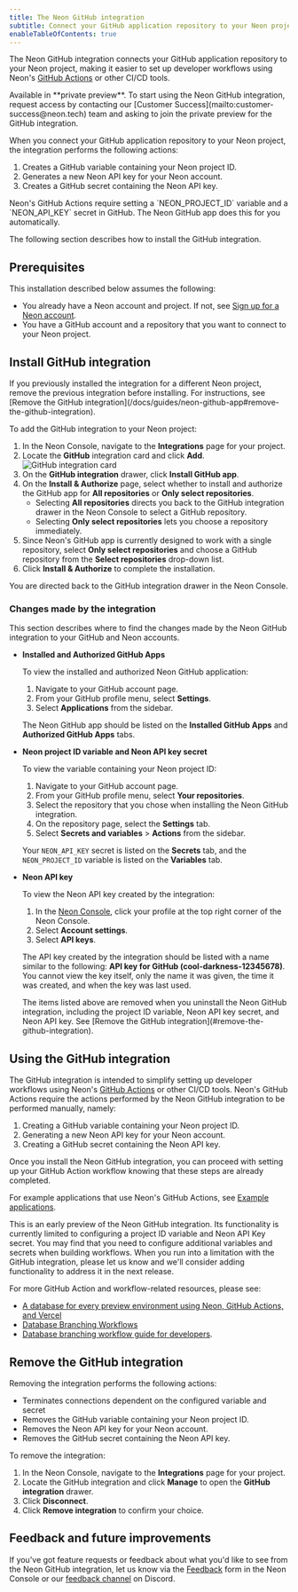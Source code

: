 ```yaml
---
title: The Neon GitHub integration
subtitle: Connect your GitHub application repository to your Neon project and start building workflows
enableTableOfContents: true
---
```


The Neon GitHub integration connects your GitHub application repository to your Neon project, making it easier to set up developer workflows using Neon's [GitHub Actions](/docs/guides/branching-github-actions) or other CI/CD tools.

<Admonition type="comingSoon" title="Feature Coming Soon">
Available in **private preview**. To start using the Neon GitHub integration, request access by contacting our [Customer Success](mailto:customer-success@neon.tech) team and asking to join the private preview for the GitHub integration.
</Admonition>

When you connect your GitHub application repository to your Neon project, the integration performs the following actions:

1. Creates a GitHub variable containing your Neon project ID.
2. Generates a new Neon API key for your Neon account.
3. Creates a GitHub secret containing the Neon API key.

<Admonition type="info">
Neon's GitHub Actions require setting a `NEON_PROJECT_ID` variable and a `NEON_API_KEY` secret in GitHub. The Neon GitHub app does this for you automatically.
</Admonition>   

The following section describes how to install the GitHub integration.

## Prerequisites

This installation described below assumes the following:

- You already have a Neon account and project. If not, see [Sign up for a Neon account](/docs/get-started-with-neon/signing-up).
- You have a GitHub account and a repository that you want to connect to your Neon project.

## Install GitHub integration

<Admonition type="note">
If you previously installed the integration for a different Neon project, remove the previous integration before installing. For instructions, see [Remove the GitHub integration](/docs/guides/neon-github-app#remove-the-github-integration).
</Admonition>

To add the GitHub integration to your Neon project:

1. In the Neon Console, navigate to the **Integrations** page for your project.
2. Locate the **GitHub** integration card and click **Add**.
    ![GitHub integration card](/docs/guides/github_card.png)
3. On the **GitHub integration** drawer, click **Install GitHub app**.
4. On the **Install & Authorize** page, select whether to install and authorize the GitHub app for **All repositories** or **Only select repositories**.
    - Selecting **All repositories** directs you back to the GitHub integration drawer in the Neon Console to select a GitHub repository.
    - Selecting **Only select repositories** lets you choose a repository immediately.
5. Since Neon's GitHub app is currently designed to work with a single repository, select **Only select repositories** and choose a GitHub repository from the **Select repositories** drop-down list.
6. Click **Install & Authorize** to complete the installation.

You are directed back to the GitHub integration drawer in the Neon Console.

### Changes made by the integration

This section describes where to find the changes made by the Neon GitHub integration to your GitHub and Neon accounts.

- **Installed and Authorized GitHub Apps**

    To view the installed and authorized Neon GitHub application:
    
    1. Navigate to your GitHub account page.
    2. From your GitHub profile menu, select **Settings**.
    3. Select **Applications** from the sidebar. 

    The Neon GitHub app should be listed on the **Installed GitHub Apps** and **Authorized GitHub Apps** tabs.

- **Neon project ID variable and Neon API key secret**

    To view the variable containing your Neon project ID:

    1. Navigate to your GitHub account page.
    2. From your GitHub profile menu, select **Your repositories**.
    3. Select the repository that you chose when installing the Neon GitHub integration.
    4. On the repository page, select the **Settings** tab.
    5. Select **Secrets and variables** > **Actions** from the sidebar.
    
    Your `NEON_API_KEY` secret is listed on the **Secrets** tab, and the `NEON_PROJECT_ID` variable is listed on the **Variables** tab.

- **Neon API key**

    To view the Neon API key created by the integration:

    1. In the [Neon Console](https://console.neon.tech), click your profile at the top right corner of the Neon Console.
    2. Select **Account settings**.
    2. Select **API keys**.

    The API key created by the integration should be listed with a name similar to the following: **API key for GitHub (cool-darkness-12345678)**. You cannot view the key itself, only the name it was given, the time it was created, and when the key was last used.

    <Admonition type="note">
    The items listed above are removed when you uninstall the Neon GitHub integration, including the project ID variable, Neon API key secret, and Neon API key. See [Remove the GitHub integration](#remove-the-github-integration).
    </Admonition>
 
## Using the GitHub integration

The GitHub integration is intended to simplify setting up developer workflows using Neon's [GitHub Actions](/docs/guides/branching-github-actions) or other CI/CD tools. Neon's GitHub Actions require the actions performed by the Neon GitHub integration to be performed manually, namely:

1. Creating a GitHub variable containing your Neon project ID.
2. Generating a new Neon API key for your Neon account.
3. Creating a GitHub secret containing the Neon API key.

Once you install the Neon GitHub integration, you can proceed with setting up your GitHub Action workflow knowing that these steps are already completed.

For example applications that use Neon's GitHub Actions, see [Example applications](/docs/guides/branching-github-actions#example-applications).

<Admonition type="note">
This is an early preview of the Neon GitHub integration. Its functionality is currently limited to configuring a project ID variable and Neon API Key secret. You may find that you need to configure additional variables and secrets when building workflows. When you run into a limitation with the GitHub integration, please let us know and we'll consider adding functionality to address it in the next release.
</Admonition>

For more GitHub Action and workflow-related resources, please see:

- [A database for every preview environment using Neon, GitHub Actions, and Vercel](https://neon.tech/blog/branching-with-preview-environments)
- [Database Branching Workflows](https://neon.tech/flow)
- [Database branching workflow guide for developers](https://neon.tech/blog/database-branching-workflows-a-guide-for-developers).

## Remove the GitHub integration

Removing the integration performs the following actions:

- Terminates connections dependent on the configured variable and secret
- Removes the GitHub variable containing your Neon project ID.
- Removes the Neon API key for your Neon account.
- Removes the GitHub secret containing the Neon API key.

To remove the integration:

1. In the Neon Console, navigate to the **Integrations** page for your project.
2. Locate the GitHub integration and click **Manage** to open the **GitHub integration** drawer.
3. Click **Disconnect**.
4. Click **Remove integration** to confirm your choice.

## Feedback and future improvements

If you've got feature requests or feedback about what you'd like to see from the Neon GitHub integration, let us know via the [Feedback](https://console.neon.tech/app/projects?modal=feedback) form in the Neon Console or our [feedback channel](https://discord.com/channels/1176467419317940276/1176788564890112042) on Discord.
